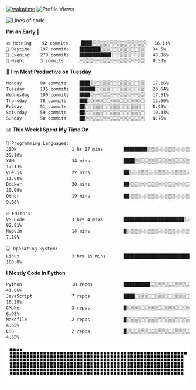 [![wakatime](https://wakatime.com/badge/user/b920b284-3cde-4cd4-b72e-f7f22d050b16.svg)](https://wakatime.com/@b920b284-3cde-4cd4-b72e-f7f22d050b16)
![Profile Views](http://img.shields.io/badge/Profile%20Views-4586-blue)
<!--START_SECTION:waka-->
![Lines of code](https://img.shields.io/badge/From%20Hello%20World%20I%27ve%20Written--510%20Thousand%20lines%20of%20code-blue)

**I'm an Early 🐤** 

```text
🌞 Morning    92 commits     ████░░░░░░░░░░░░░░░░░░░░░   16.11% 
🌆 Daytime    197 commits    ████████░░░░░░░░░░░░░░░░░   34.5% 
🌃 Evening    279 commits    ████████████░░░░░░░░░░░░░   48.86% 
🌙 Night      3 commits      ░░░░░░░░░░░░░░░░░░░░░░░░░   0.53%

```
📅 **I'm Most Productive on Tuesday** 

```text
Monday       98 commits     ████░░░░░░░░░░░░░░░░░░░░░   17.16% 
Tuesday      135 commits    ██████░░░░░░░░░░░░░░░░░░░   23.64% 
Wednesday    100 commits    ████░░░░░░░░░░░░░░░░░░░░░   17.51% 
Thursday     78 commits     ███░░░░░░░░░░░░░░░░░░░░░░   13.66% 
Friday       51 commits     ██░░░░░░░░░░░░░░░░░░░░░░░   8.93% 
Saturday     59 commits     ██░░░░░░░░░░░░░░░░░░░░░░░   10.33% 
Sunday       50 commits     ██░░░░░░░░░░░░░░░░░░░░░░░   8.76%

```


📊 **This Week I Spent My Time On** 

```text
💬 Programming Languages: 
JSON                     1 hr 17 mins        █████████░░░░░░░░░░░░░░░░   39.16% 
YAML                     34 mins             ████░░░░░░░░░░░░░░░░░░░░░   17.13% 
Vue.js                   22 mins             ██░░░░░░░░░░░░░░░░░░░░░░░   11.08% 
Docker                   20 mins             ██░░░░░░░░░░░░░░░░░░░░░░░   10.09% 
Other                    19 mins             ██░░░░░░░░░░░░░░░░░░░░░░░   9.88%

🔥 Editors: 
VS Code                  3 hrs 4 mins        ███████████████████████░░   92.81% 
Neovim                   14 mins             █░░░░░░░░░░░░░░░░░░░░░░░░   7.19%

💻 Operating System: 
Linux                    3 hrs 19 mins       █████████████████████████   100.0%

```

**I Mostly Code in Python** 

```text
Python                   18 repos            ██████████░░░░░░░░░░░░░░░   41.86% 
JavaScript               7 repos             ████░░░░░░░░░░░░░░░░░░░░░   16.28% 
CMake                    3 repos             █░░░░░░░░░░░░░░░░░░░░░░░░   6.98% 
Makefile                 2 repos             █░░░░░░░░░░░░░░░░░░░░░░░░   4.65% 
CSS                      2 repos             █░░░░░░░░░░░░░░░░░░░░░░░░   4.65%

```



<!--END_SECTION:waka-->
![Snake animation](https://raw.githubusercontent.com/timmypidashev/timmypidashev/main/commits.svg)

